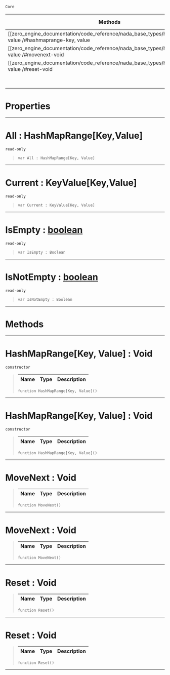  `Core`

|Methods|Properties|Base Classes|Derived Classes|
|---|---|---|---|
|[[zero_engine_documentation/code_reference/nada_base_types/hashmaprange_key, value /#hashmaprange-key, value | Constructor]]|[[zero_engine_documentation/code_reference/nada_base_types/hashmaprange_key, value /#all-zero-engine-document | All]]| | |
|[[zero_engine_documentation/code_reference/nada_base_types/hashmaprange_key, value /#movenext-void | MoveNext]]|[[zero_engine_documentation/code_reference/nada_base_types/hashmaprange_key, value /#current-zero-engine-docu | Current]]| | |
|[[zero_engine_documentation/code_reference/nada_base_types/hashmaprange_key, value /#reset-void | Reset]]|[[zero_engine_documentation/code_reference/nada_base_types/hashmaprange_key, value /#isempty-zero-engine-docu | IsEmpty]]| | |
| |[[zero_engine_documentation/code_reference/nada_base_types/hashmaprange_key, value /#isnotempty-zero-engine-d | IsNotEmpty]]| | |


 #  Properties


---  
 #  All : HashMapRange[Key,Value]

 `read-only`

> 
> ``` lang=cpp, name=Nada
> var All : HashMapRange[Key, Value]


---  
 #  Current : KeyValue[Key,Value]

 `read-only`

> 
> ``` lang=cpp, name=Nada
> var Current : KeyValue[Key, Value]


---  
 #  IsEmpty : [boolean](https://github.com/ZilchEngine/ZilchDocs/blob/master/code_reference/nada_base_types/boolean.markdown)

 `read-only`

> 
> ``` lang=cpp, name=Nada
> var IsEmpty : Boolean


---  
 #  IsNotEmpty : [boolean](https://github.com/ZilchEngine/ZilchDocs/blob/master/code_reference/nada_base_types/boolean.markdown)

 `read-only`

> 
> ``` lang=cpp, name=Nada
> var IsNotEmpty : Boolean


---  
 #  Methods


---  
 #  HashMapRange[Key, Value] : Void

 `constructor`

> 
> |Name|Type|Description|
> |---|---|---|
> ``` lang=cpp, name=Nada
> function HashMapRange[Key, Value]()
> ``` 


---  
 #  HashMapRange[Key, Value] : Void

 `constructor`

> 
> |Name|Type|Description|
> |---|---|---|
> ``` lang=cpp, name=Nada
> function HashMapRange[Key, Value]()
> ``` 


---  
 #  MoveNext : Void

> 
> |Name|Type|Description|
> |---|---|---|
> ``` lang=cpp, name=Nada
> function MoveNext()
> ``` 


---  
 #  MoveNext : Void

> 
> |Name|Type|Description|
> |---|---|---|
> ``` lang=cpp, name=Nada
> function MoveNext()
> ``` 


---  
 #  Reset : Void

> 
> |Name|Type|Description|
> |---|---|---|
> ``` lang=cpp, name=Nada
> function Reset()
> ``` 


---  
 #  Reset : Void

> 
> |Name|Type|Description|
> |---|---|---|
> ``` lang=cpp, name=Nada
> function Reset()
> ``` 


---  
 

 